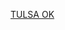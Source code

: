 <a class="weatherwidget-io" href="https://forecast7.com/en/36d15n95d99/tulsa/?unit=us" data-label_1="TULSA" data-label_2="OK" data-font="Courier New" data-icons="Climacons" data-days="3" data-theme="mountains" >TULSA OK</a>
<script>
!function(d,s,id){var js,fjs=d.getElementsByTagName(s)[0];if(!d.getElementById(id)){js=d.createElement(s);js.id=id;js.src='https://weatherwidget.io/js/widget.min.js';fjs.parentNode.insertBefore(js,fjs);}}(document,'script','weatherwidget-io-js');
</script>
